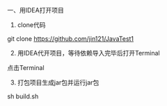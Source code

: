 一、用IDEA打开项目

1. clone代码

git clone https://github.com/jin121/JavaTest1

2. 用IDEA代开项目，等待依赖导入完毕后打开Terminal

点击Terminal

3. 打包项目生成jar包并运行jar包

sh build.sh